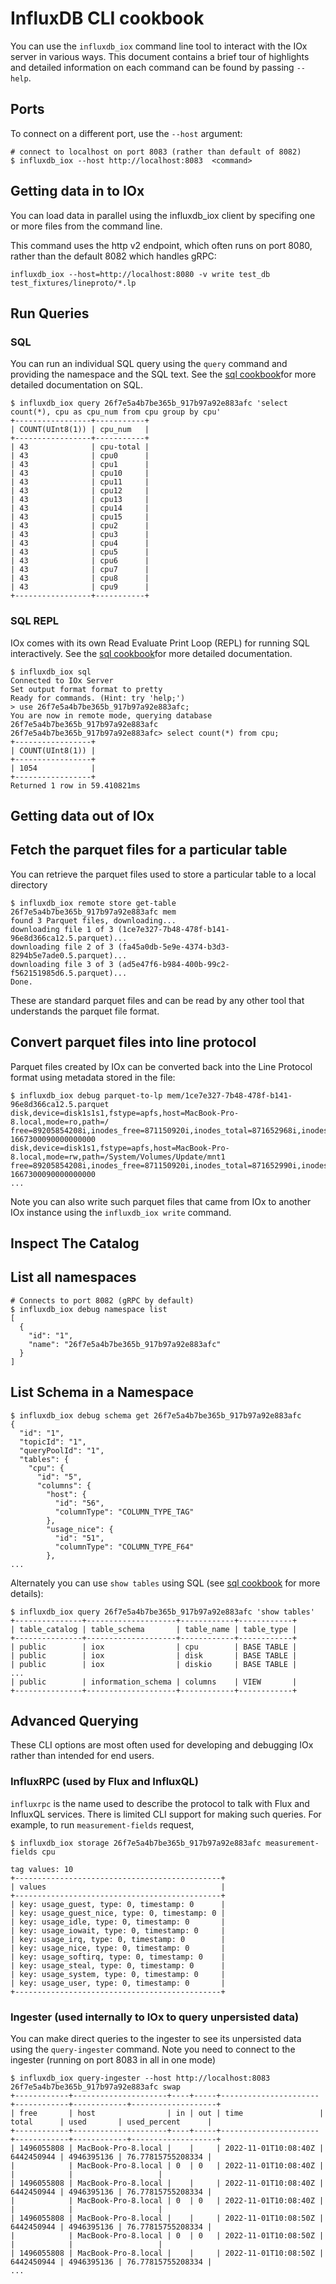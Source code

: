 # InfluxDB CLI cookbook

You can use the `influxdb_iox` command line tool to interact with the IOx server in various ways. This document contains a brief tour of highlights and detailed information on each command can be found by passing `--help`.


## Ports

To connect on a different port, use the `--host` argument:

```shell
# connect to localhost on port 8083 (rather than default of 8082)
$ influxdb_iox --host http://localhost:8083  <command>
```

## Getting data in to IOx

You can load data in parallel using the influxdb_iox client by specifing one or more files from the command line.

This command uses the http v2 endpoint, which often runs on port 8080, rather than the default 8082 which handles gRPC:

```shell
influxdb_iox --host=http://localhost:8080 -v write test_db test_fixtures/lineproto/*.lp
```

## Run Queries

### SQL
You can run an individual SQL query using the `query` command and providing the namespace and the SQL text. See the [sql cookbook](sql.md)for more detailed documentation on SQL.

```shell
$ influxdb_iox query 26f7e5a4b7be365b_917b97a92e883afc 'select count(*), cpu as cpu_num from cpu group by cpu'
+-----------------+-----------+
| COUNT(UInt8(1)) | cpu_num   |
+-----------------+-----------+
| 43              | cpu-total |
| 43              | cpu0      |
| 43              | cpu1      |
| 43              | cpu10     |
| 43              | cpu11     |
| 43              | cpu12     |
| 43              | cpu13     |
| 43              | cpu14     |
| 43              | cpu15     |
| 43              | cpu2      |
| 43              | cpu3      |
| 43              | cpu4      |
| 43              | cpu5      |
| 43              | cpu6      |
| 43              | cpu7      |
| 43              | cpu8      |
| 43              | cpu9      |
+-----------------+-----------+
```

### SQL REPL

IOx comes with its own Read Evaluate Print Loop (REPL) for running SQL interactively. See the [sql cookbook](sql.md)for more detailed documentation.

```shell
$ influxdb_iox sql
Connected to IOx Server
Set output format format to pretty
Ready for commands. (Hint: try 'help;')
> use 26f7e5a4b7be365b_917b97a92e883afc;
You are now in remote mode, querying database 26f7e5a4b7be365b_917b97a92e883afc
26f7e5a4b7be365b_917b97a92e883afc> select count(*) from cpu;
+-----------------+
| COUNT(UInt8(1)) |
+-----------------+
| 1054            |
+-----------------+
Returned 1 row in 59.410821ms
```

## Getting data out of IOx

## Fetch the parquet files for a particular table

You can retrieve the parquet files used to store a particular table to a local directory

```shell
$ influxdb_iox remote store get-table 26f7e5a4b7be365b_917b97a92e883afc mem
found 3 Parquet files, downloading...
downloading file 1 of 3 (1ce7e327-7b48-478f-b141-96e8d366ca12.5.parquet)...
downloading file 2 of 3 (fa45a0db-5e9e-4374-b3d3-8294b5e7ade0.5.parquet)...
downloading file 3 of 3 (ad5e47f6-b984-400b-99c2-f562151985d6.5.parquet)...
Done.
```

These are standard parquet files and can be read by any other tool that understands the parquet file format.

## Convert parquet files into line protocol

Parquet files created by IOx can be converted back into the Line Protocol format using metadata stored in the file:

```shell
$ influxdb_iox debug parquet-to-lp mem/1ce7e327-7b48-478f-b141-96e8d366ca12.5.parquet
disk,device=disk1s1s1,fstype=apfs,host=MacBook-Pro-8.local,mode=ro,path=/ free=89205854208i,inodes_free=871150920i,inodes_total=871652968i,inodes_used=502048i,total=1000240963584i,used=911035109376i,used_percent=91.0815635975992 1667300090000000000
disk,device=disk1s1,fstype=apfs,host=MacBook-Pro-8.local,mode=rw,path=/System/Volumes/Update/mnt1 free=89205854208i,inodes_free=871150920i,inodes_total=871652990i,inodes_used=502070i,total=1000240963584i,used=911035109376i,used_percent=91.0815635975992 1667300090000000000
...
```

Note you can also write such parquet files that came from IOx to another IOx instance using the `influxdb_iox write` command.


## Inspect The Catalog


## List all namespaces

```shell
# Connects to port 8082 (gRPC by default)
$ influxdb_iox debug namespace list
[
  {
    "id": "1",
    "name": "26f7e5a4b7be365b_917b97a92e883afc"
  }
]
```

## List Schema in a Namespace

```shell
$ influxdb_iox debug schema get 26f7e5a4b7be365b_917b97a92e883afc
{
  "id": "1",
  "topicId": "1",
  "queryPoolId": "1",
  "tables": {
    "cpu": {
      "id": "5",
      "columns": {
        "host": {
          "id": "56",
          "columnType": "COLUMN_TYPE_TAG"
        },
        "usage_nice": {
          "id": "51",
          "columnType": "COLUMN_TYPE_F64"
        },
...
```

Alternately you can use `show tables` using SQL (see [sql cookbook](sql.md) for more details):

```shell
$ influxdb_iox query 26f7e5a4b7be365b_917b97a92e883afc 'show tables'
+---------------+--------------------+------------+------------+
| table_catalog | table_schema       | table_name | table_type |
+---------------+--------------------+------------+------------+
| public        | iox                | cpu        | BASE TABLE |
| public        | iox                | disk       | BASE TABLE |
| public        | iox                | diskio     | BASE TABLE |
...
| public        | information_schema | columns    | VIEW       |
+---------------+--------------------+------------+------------+
```

## Advanced Querying

These CLI options are most often used for developing and debugging IOx rather than intended for end users.

### InfluxRPC (used by Flux and InfluxQL)

`influxrpc` is the name used to describe the protocol to talk with Flux and InfluxQL services. There is limited CLI support for making such queries. For example, to run `measurement-fields` request,

```shell
$ influxdb_iox storage 26f7e5a4b7be365b_917b97a92e883afc measurement-fields cpu

tag values: 10
+----------------------------------------------+
| values                                       |
+----------------------------------------------+
| key: usage_guest, type: 0, timestamp: 0      |
| key: usage_guest_nice, type: 0, timestamp: 0 |
| key: usage_idle, type: 0, timestamp: 0       |
| key: usage_iowait, type: 0, timestamp: 0     |
| key: usage_irq, type: 0, timestamp: 0        |
| key: usage_nice, type: 0, timestamp: 0       |
| key: usage_softirq, type: 0, timestamp: 0    |
| key: usage_steal, type: 0, timestamp: 0      |
| key: usage_system, type: 0, timestamp: 0     |
| key: usage_user, type: 0, timestamp: 0       |
+----------------------------------------------+
```

### Ingester (used internally to IOx to query unpersisted data)

You can make direct queries to the ingester to see its unpersisted data using the `query-ingester` command. Note you need to connect to the ingester (running on port 8083 in all in one mode)

```shell
$ influxdb_iox query-ingester --host http://localhost:8083  26f7e5a4b7be365b_917b97a92e883afc swap
+------------+---------------------+----+-----+----------------------+------------+------------+-------------------+
| free       | host                | in | out | time                 | total      | used       | used_percent      |
+------------+---------------------+----+-----+----------------------+------------+------------+-------------------+
| 1496055808 | MacBook-Pro-8.local |    |     | 2022-11-01T10:08:40Z | 6442450944 | 4946395136 | 76.77815755208334 |
|            | MacBook-Pro-8.local | 0  | 0   | 2022-11-01T10:08:40Z |            |            |                   |
| 1496055808 | MacBook-Pro-8.local |    |     | 2022-11-01T10:08:40Z | 6442450944 | 4946395136 | 76.77815755208334 |
|            | MacBook-Pro-8.local | 0  | 0   | 2022-11-01T10:08:40Z |            |            |                   |
| 1496055808 | MacBook-Pro-8.local |    |     | 2022-11-01T10:08:50Z | 6442450944 | 4946395136 | 76.77815755208334 |
|            | MacBook-Pro-8.local | 0  | 0   | 2022-11-01T10:08:50Z |            |            |                   |
| 1496055808 | MacBook-Pro-8.local |    |     | 2022-11-01T10:08:50Z | 6442450944 | 4946395136 | 76.77815755208334 |
...
```
